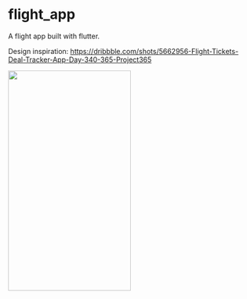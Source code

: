 # flight_app

A flight app built with flutter.

Design inspiration: https://dribbble.com/shots/5662956-Flight-Tickets-Deal-Tracker-App-Day-340-365-Project365


<img src="https://user-images.githubusercontent.com/44390350/112883776-3c9c6300-90be-11eb-98d1-ba5bdcf68533.gif" width="250" height="450"/>
